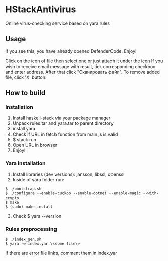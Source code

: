 # HStackAntivirus
Online virus-checking service based on yara rules

## Usage
If you see this, you have already opened DefenderCode. Enjoy!

Click on the icon of file then select one or just attach it under the icon
If you wish to receive email message with result, tick corresponding checkbox and enter address.
After that click "Сканировать файл".
To remove added file, click 'X' button.

## How to build

### Installation
1. Install haskell-stack via your package manager
2. Unpack rules.tar and yara.tar to parent directory
3. install yara
4. Check if URL in fetch function from main.js is valid
5. $ stack run
5. Open URL in browser
7. Enjoy!

### Yara installation
1. Install libraries (dev versions): jansson, libssl, openssl
2. Inside of yara folder run:
```console
$ ./bootstrap.sh
$ ./configure --enable-cuckoo --enable-dotnet --enable-magic --with-crypto
$ make
$ (sudo) make install
```
3. Check $ yara --version

### Rules preprocessing
```console
$ ./index_gen.sh
$ yara -w index.yar \<some file\>
```
If there are error file links, comment them in index.yar
